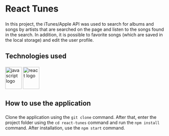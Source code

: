 <h1 align="left">React Tunes</h1>

###

<p align="left">In this project, the iTunes/Apple API was used to search for albums and songs by artists that are searched on the page and listen to the songs found in the search. In addition, it is possible to favorite songs (which are saved in the local storage) and edit the user profile.</p>

###

<h2 align="left">Technologies used</h2>

###

<div align="left">
  <img src="https://cdn.jsdelivr.net/gh/devicons/devicon/icons/javascript/javascript-original.svg" height="70" width="52" alt="javascript logo"  />
  <img src="https://cdn.jsdelivr.net/gh/devicons/devicon/icons/react/react-original.svg" height="70" width="52" alt="react logo"  />
</div>

###

<h2 align="left">How to use the application</h2>

###

Clone the application using the `git clone` command. After that, enter the project folder using the `cd react-tunes` command and run the `npm install` command. After installation, use the `npm start` command.

###
